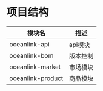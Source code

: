 # 项目结构

| 模块名               | 描述    |
|-------------------|-------|
| oceanlink-api     | api模块 |
| oceanlink-bom     | 版本控制  |
| oceanlink-market  | 市场模块  |
| oceanlink-product | 商品模块  |
